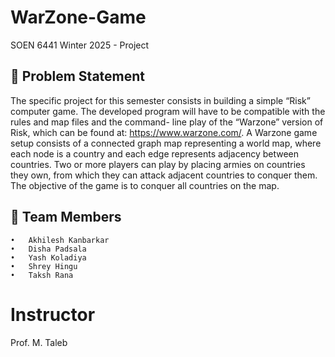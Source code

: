 # WarZone-Game
SOEN 6441 Winter 2025 - Project

## 📌 Problem Statement

The specific project for this semester consists in building a simple “Risk” computer game. The
developed program will have to be compatible with the rules and map files and the command-
line play of the “Warzone” version of Risk, which can be found at: https://www.warzone.com/.
A Warzone game setup consists of a connected graph map representing a world map, where each
node is a country and each edge represents adjacency between countries. Two or more players
can play by placing armies on countries they own, from which they can attack adjacent countries
to conquer them. The objective of the game is to conquer all countries on the map.

## 🤝 Team Members
	•	Akhilesh Kanbarkar
	•	Disha Padsala
	•	Yash Koladiya
 	•	Shrey Hingu
	•	Taksh Rana

# Instructor
Prof. M. Taleb


